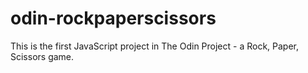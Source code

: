 # odin-rockpaperscissors

This is the first JavaScript project in The Odin Project - a Rock, Paper, Scissors game.
